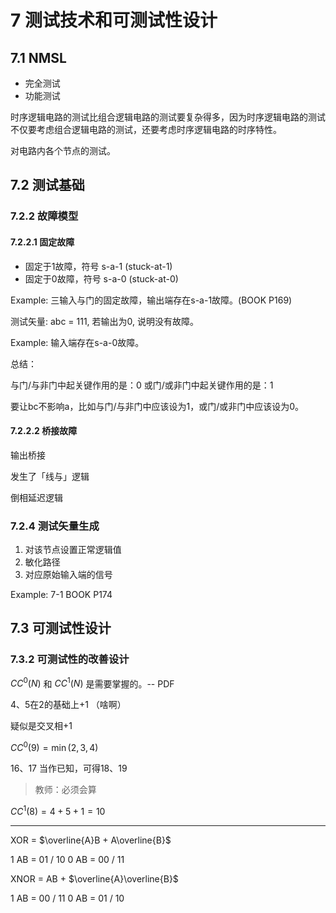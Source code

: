 # 7 测试技术和可测试性设计

## 7.1 NMSL

* 完全测试
* 功能测试

时序逻辑电路的测试比组合逻辑电路的测试要复杂得多，因为时序逻辑电路的测试不仅要考虑组合逻辑电路的测试，还要考虑时序逻辑电路的时序特性。

对电路内各个节点的测试。

## 7.2 测试基础

### 7.2.2 故障模型

#### 7.2.2.1 固定故障

* 固定于1故障，符号 s-a-1 (stuck-at-1)
* 固定于0故障，符号 s-a-0 (stuck-at-0)

Example: 三输入与门的固定故障，输出端存在s-a-1故障。(BOOK P169)

测试矢量: abc = 111, 若输出为0, 说明没有故障。

Example: 输入端存在s-a-0故障。

总结：

与门/与非门中起关键作用的是：0
或门/或非门中起关键作用的是：1

要让bc不影响a，比如与门/与非门中应该设为1，或门/或非门中应该设为0。

#### 7.2.2.2 桥接故障

输出桥接

发生了「线与」逻辑

倒相延迟逻辑

### 7.2.4 测试矢量生成

1. 对该节点设置正常逻辑值
2. 敏化路径
3. 对应原始输入端的信号

Example: 7-1 BOOK P174

## 7.3 可测试性设计

### 7.3.2 可测试性的改善设计

$CC^0(N)$ 和 $CC^1(N)$ 是需要掌握的。-- PDF

4、5在2的基础上+1 （啥啊）

疑似是交叉相+1

$CC^0(9) = \min(2, 3, 4)$

16、17 当作已知，可得18、19

> 教师：必须会算

$CC^1(8) = 4+5+1 = 10$

---

XOR = $\overline{A}B + A\overline{B}$

1 AB = 01 / 10
0 AB = 00 / 11

XNOR = AB + $\overline{A}\overline{B}$

1 AB = 00 / 11
0 AB = 01 / 10
